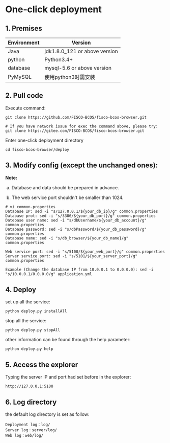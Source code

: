 # One-click deployment

## 1. Premises

| Environment   | Version                   |
| ------ | ---------------------- |
| Java   | jdk1.8.0_121 or above version |
| python | Python3.4+          |
| database | mysql-5.6 or above version    |
| PyMySQL | 使用python3时需安装 |

## 2. Pull code

Execute command:

```shell
git clone https://github.com/FISCO-BCOS/fisco-bcos-browser.git

# If you have network issue for exec the command above, please try:
git clone https://gitee.com/FISCO-BCOS/fisco-bcos-browser.git
```
Enter one-click deployment directory

```shell
cd fisco-bcos-browser/deploy
```

## 3. Modify config (except the unchanged ones):

**Note:** 

​    a. Database and data should be prepared in advance.

​    b. The web service port shouldn't be smaller than 1024.

```shell
# vi common.properties
Database IP: sed -i "s/127.0.0.1/${your_db_ip}/g" common.properties
Database prot: sed -i "s/3306/${your_db_port}/g" common.properties
Datebase user name: sed -i "s/dbUsername/${your_db_account}/g" common.properties
Database password: sed -i "s/dbPassword/${your_db_password}/g" common.properties
Database name: sed -i "s/db_browser/${your_db_name}/g" common.properties

Web service port: sed -i "s/5100/${your_web_port}/g" common.properties
Server service port: sed -i "s/5101/${your_server_port}/g" common.properties

Example (Change the database IP from 10.0.0.1 to 0.0.0.0): sed -i "s/10.0.0.1/0.0.0.0/g" application.yml
```

## 4. Deploy

set up all the service:

```shell
python deploy.py installAll
```

stop all the service:

```shell
python deploy.py stopAll
```

other information can be found through the help parameter:

```
python deploy.py help
```

## 5. Access the explorer

Typing the server IP and port had set before in the explorer:

```shell 
http://127.0.0.1:5100
```

## 6. Log directory
the default log directory is set as follow:

```
Deployment log：log/
Server log：server/log/
Web log：web/log/
```


